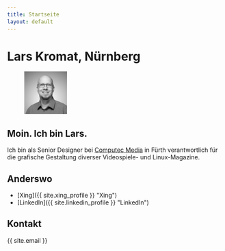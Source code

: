 ```yaml
---
title: Startseite
layout: default
---
```


# Lars Kromat<span>, Nürnberg</span>

<figure><img class="portrait" src="assets/img/portrait.jpg" width="100" height="100" alt="Lars" title="Lars"></figure>

## Moin. Ich bin Lars.

Ich bin als Senior Designer bei [Computec Media](https://www.computec.de "Computec Website") in Fürth verantwortlich für die grafische Gestaltung diverser Videospiele- und Linux-Magazine.
 
## Anderswo

- <i class="fab fa-xing"></i> [Xing]({{ site.xing_profile }} "Xing")
- <i class="fab fa-linkedin"></i> [LinkedIn]({{ site.linkedin_profile }} "LinkedIn")
 
## Kontakt

{{ site.email }}


  

